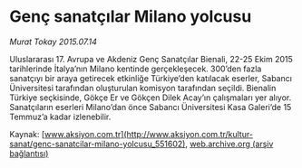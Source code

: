 # Genç sanatçılar Milano yolcusu

*Murat Tokay 2015.07.14*

<div class="pNewsDetailMainContent" itemprop="articleBody">
 <p>
  Uluslararası 17. Avrupa ve Akdeniz Genç Sanatçılar Bienali, 22-25 Ekim 2015 tarihlerinde İtalya’nın Milano kentinde gerçekleşecek. 300’den fazla sanatçıyı bir araya getirecek etkinliğe Türkiye’den katılacak eserler, Sabancı Üniversitesi tarafından oluşturulan komisyon tarafından seçildi. Bienalin Türkiye seçkisinde, Gökçe Er ve Gökçen Dilek Acay’ın çalışmaları yer alıyor. Sanatçıların eserleri Milano’dan önce Sabancı Üniversitesi Kasa Galeri’de 15 Temmuz’a kadar izlenebilir.
 </p>
</div>


Kaynak: [www.aksiyon.com.tr](http://www.aksiyon.com.tr/kultur-sanat/genc-sanatcilar-milano-yolcusu_551602), [web.archive.org (arşiv bağlantısı)](http://web.archive.org/web/20150731121838/http://www.aksiyon.com.tr/kultur-sanat/genc-sanatcilar-milano-yolcusu_551602)
